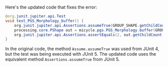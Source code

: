 Here's the updated code that fixes the error:

```java
@org.junit.jupiter.api.Test
void test_PGS_Morphology_buffer() {
    org.junit.jupiter.api.Assertions.assumeTrue(GROUP_SHAPE.getChildCount() == 2);
    processing.core.PShape out = micycle.pgs.PGS_Morphology.buffer(GROUP_SHAPE, -1);
    org.junit.jupiter.api.Assertions.assertEquals(2, out.getChildCount());
}
```

In the original code, the method `Assume.assumeTrue` was used from JUnit 4, but the test was being executed with JUnit 5. The updated code uses the equivalent method `Assertions.assumeTrue` from JUnit 5.
